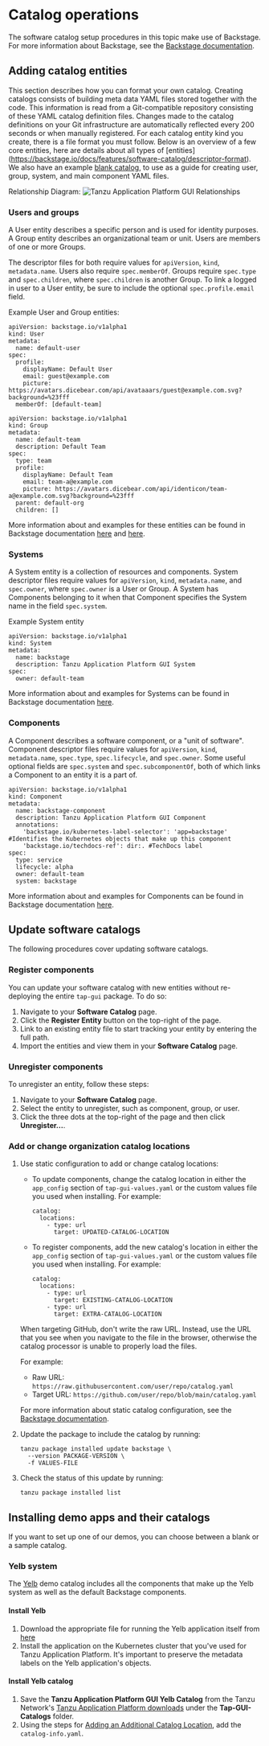 # Catalog operations

The software catalog setup procedures in this topic make use of Backstage.
For more information about Backstage, see the
[Backstage documentation](https://backstage.io/docs/features/software-catalog/software-catalog-overview).

## <a id='add-cat-entities'></a> Adding catalog entities

This section describes how you can format your own catalog.
Creating catalogs consists of building meta data YAML files stored together with the code.
This information is read from a Git-compatible repository consisting of these YAML catalog definition files.
Changes made to the catalog definitions on your Git infrastructure are automatically reflected every 200 seconds or when manually registered.
For each catalog entity kind you create, there is a file format you must follow.
Below is an overview of a few core entities, here are details about all types of [entities] (https://backstage.io/docs/features/software-catalog/descriptor-format).
We also have an example [blank catalog](https://gitlab.eng.vmware.com/project-star/pstar-backstage-poc/-/tree/master/sample-catalogs/blank), to use as a guide for creating user, group, system, and main component YAML files.

Relationship Diagram:
![Tanzu Application Platform GUI Relationships](../images/tap-gui-relationships.jpg)

### <a id='users-and-groups'></a> Users and groups

A User entity describes a specific person and is used for identity purposes.
A Group entity describes an organizational team or unit. Users are members of one or more Groups.

The descriptor files for both require values for `apiVersion`, `kind`, `metadata.name`.
Users also require `spec.memberOf`. Groups require `spec.type` and `spec.children`, where
`spec.children` is another Group.
To link a logged in user to a User entity, be sure to include the optional `spec.profile.email`
field.

Example User and Group entities:

  ```
  apiVersion: backstage.io/v1alpha1
  kind: User
  metadata:
    name: default-user
  spec:
    profile:
      displayName: Default User
      email: guest@example.com
      picture: https://avatars.dicebear.com/api/avataaars/guest@example.com.svg?background=%23fff
    memberOf: [default-team]
  ```

  ```
  apiVersion: backstage.io/v1alpha1
  kind: Group
  metadata:
    name: default-team
    description: Default Team
  spec:
    type: team
    profile:
      displayName: Default Team
      email: team-a@example.com
      picture: https://avatars.dicebear.com/api/identicon/team-a@example.com.svg?background=%23fff
    parent: default-org
    children: []
  ```

More information about and examples for these entities can be found in Backstage documentation
[here](https://backstage.io/docs/features/software-catalog/descriptor-format#kind-group) and
[here](https://backstage.io/docs/features/software-catalog/descriptor-format#kind-group).


### <a id='systems'></a> Systems

A System entity is a collection of resources and components.
System descriptor files require values for `apiVersion`, `kind`, `metadata.name`, and `spec.owner`,
where `spec.owner` is a User or Group. A System has Components belonging to it when that Component
specifies the System name in the field `spec.system`.

Example System entity

  ```
  apiVersion: backstage.io/v1alpha1
  kind: System
  metadata:
    name: backstage
    description: Tanzu Application Platform GUI System
  spec:
    owner: default-team
  ```

More information about and examples for Systems can be found in Backstage documentation
[here](https://backstage.io/docs/features/software-catalog/descriptor-format#kind-system).

### <a id='components'></a> Components

A Component describes a software component, or a "unit of software".
Component descriptor files require values for `apiVersion`, `kind`, `metadata.name`, `spec.type`,
`spec.lifecycle`, and `spec.owner`. Some useful optional fields are `spec.system` and
`spec.subcomponentOf`, both of which links a Component to an entity it is a part of.

  ```
  apiVersion: backstage.io/v1alpha1
  kind: Component
  metadata:
    name: backstage-component
    description: Tanzu Application Platform GUI Component
    annotations:
      'backstage.io/kubernetes-label-selector': 'app=backstage' #Identifies the Kubernetes objects that make up this component
      'backstage.io/techdocs-ref': dir:. #TechDocs label
  spec:
    type: service
    lifecycle: alpha
    owner: default-team
    system: backstage
  ```


More information about and examples for Components can be found in Backstage documentation
[here](https://backstage.io/docs/features/software-catalog/descriptor-format#kind-component).

## <a id='update-catalogs'></a> Update software catalogs

The following procedures cover updating software catalogs.

### <a id='register-comp'></a> Register components

You can update your software catalog with new entities without re-deploying the entire `tap-gui`
package. To do so:
​
1. Navigate to your **Software Catalog** page.
1. Click the **Register Entity** button on the top-right of the page.
1. Link to an existing entity file to start tracking your entity by entering the full path.
1. Import the entities and view them in your **Software Catalog** page.
​
### <a id='unregister-comp'></a> Unregister components

To unregister an entity, follow these steps:

1. Navigate to your **Software Catalog** page.
1. Select the entity to unregister, such as component, group, or user.
1. Click the three dots at the top-right of the page and then click **Unregister...**.

### <a id='add-or-change'></a> Add or change organization catalog locations

1. Use static configuration to add or change catalog locations:

    * To update components, change the catalog location in either the `app_config` section of
    `tap-gui-values.yaml` or the custom values file you used when installing. For example:

        ```
        catalog:
          locations:
            - type: url
              target: UPDATED-CATALOG-LOCATION
        ```

    * To register components, add the new catalog's location in either the `app_config` section of
    `tap-gui-values.yaml` or the custom values file you used when installing. For example:

        ```
        catalog:
          locations:
            - type: url
              target: EXISTING-CATALOG-LOCATION
            - type: url
              target: EXTRA-CATALOG-LOCATION
        ```

    When targeting GitHub, don't write the raw URL. Instead, use the URL that you see when you
    navigate to the file in the browser, otherwise the catalog processor is unable to properly load
    the files.

    For example:

    - Raw URL: `https://raw.githubusercontent.com/user/repo/catalog.yaml`
    - Target URL: `https://github.com/user/repo/blob/main/catalog.yaml`

    For more information about static catalog configuration, see the
    [Backstage documentation](https://backstage.io/docs/features/software-catalog/configuration#static-location-configuration).

1. Update the package to include the catalog by running:

    ```
    tanzu package installed update backstage \
      --version PACKAGE-VERSION \
      -f VALUES-FILE
    ```

1. Check the status of this update by running:

    ```
    tanzu package installed list
    ```


## <a id='install-demo'></a> Installing demo apps and their catalogs

If you want to set up one of our demos, you can choose between a blank or a sample catalog.

### <a id='yelb-system'></a> Yelb system

The [Yelb](https://github.com/mreferre/yelb/tree/master/deployments/platformdeployment/Kubernetes/yaml)
demo catalog includes all the components that make up the Yelb system as well as the default
Backstage components.

#### <a id='install-yelb'></a> Install Yelb

1. Download the appropriate file for running the Yelb application itself from
[here](https://github.com/mreferre/yelb/tree/master/deployments/platformdeployment/Kubernetes/yaml)
2. Install the application on the Kubernetes cluster that you've used for
Tanzu Application Platform. It's important to preserve the metadata labels on the Yelb application's
objects.


#### <a id='install-yelb-cat'></a> Install Yelb catalog

1. Save the **Tanzu Application Platform GUI Yelb Catalog** from the Tanzu Network's
[Tanzu Application Platform downloads](https://network.pivotal.io/products/tanzu-application-platform)
under the **Tap-GUI-Catalogs** folder.
2. Using the steps for
[Adding an Additional Catalog Location](#adding-an-additional-catalog-location), add the `catalog-info.yaml`.
